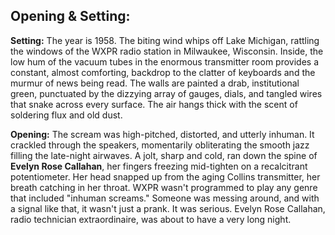 ## Opening & Setting:

**Setting:** The year is 1958. The biting wind whips off Lake Michigan, rattling the windows of the WXPR radio station in Milwaukee, Wisconsin. Inside, the low hum of the vacuum tubes in the enormous transmitter room provides a constant, almost comforting, backdrop to the clatter of keyboards and the murmur of news being read. The walls are painted a drab, institutional green, punctuated by the dizzying array of gauges, dials, and tangled wires that snake across every surface. The air hangs thick with the scent of soldering flux and old dust.

**Opening:** The scream was high-pitched, distorted, and utterly inhuman. It crackled through the speakers, momentarily obliterating the smooth jazz filling the late-night airwaves. A jolt, sharp and cold, ran down the spine of **Evelyn Rose Callahan**, her fingers freezing mid-tighten on a recalcitrant potentiometer. Her head snapped up from the aging Collins transmitter, her breath catching in her throat. WXPR wasn't programmed to play any genre that included "inhuman screams." Someone was messing around, and with a signal like that, it wasn't just a prank. It was serious. Evelyn Rose Callahan, radio technician extraordinaire, was about to have a very long night.
